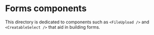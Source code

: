# Forms components

This directory is dedicated to components such as `<FileUpload />` and `<CreatableSelect />` that aid in building forms.
